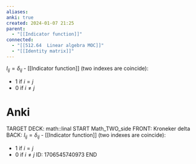 ```yaml
---
aliases: 
anki: true
created: 2024-01-07 21:25
parent:
  - "[[Indicator function]]"
connected:
  - "[[512.64  Linear algebra MOC]]"
  - "[[Identity matrix]]"
---
```


$I_{ij} = \delta_{ij}$ - [[Indicator function]] (two indexes are coincide):
- $1$ if $i = j$
- $0$ if $i \ne j$


# Anki
TARGET DECK: math::linal
START
Math_TWO_side
FRONT: Kroneker delta
BACK: $I_{ij} = \delta_{ij}$ - [[Indicator function]] (two indexes are coincide):
- $1$ if $i = j$
- $0$ if $i \ne j$
ID: 1706545740973
END












